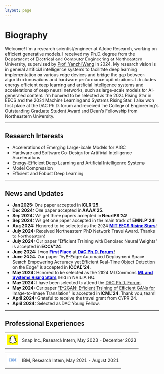 ```yaml
---
layout: page
---
```


# Biography

Welcome! I'm a research scientist/engineer at Adobe Research, working on efficient generative models. I received my Ph.D. degree from the Department of Electrical and Computer Engineering at Northeastern University, supervised by [Prof. Yanzhi Wang](https://coe.northeastern.edu/people/wang-yanzhi/) in 2024. My research vision is in general artificial intelligence systems to facilitate deep learning implementation on various edge devices and bridge the gap between algorithm innovations and hardware performance optimizations. It includes energy-efficient deep learning and artificial intelligence systems and accelerations of deep neural networks, such as large-scale models for AI-generated content. I'm honored to be selected as the 2024 Rising Star in EECS and the 2024 Machine Learning and Systems Rising Star. I also won first place at the DAC Ph.D. forum and received the College of Engineering's Outstanding Graduate Student Award and Dean's Fellowship from Northeastern University. 

---
## Research Interests

- Accelerations of Emerging Large-Scale Models for AIGC
- Hardware and Software Co-Design for Artificial Intelligence Accelerations
- Energy-Efficient Deep Learning and Artificial Intelligence Systems
- Model Compression
- Efficient and Robust Deep Learning


---


## News and Updates
- **Jan 2025:** One paper accepted in **ICLR'25**.
- **Dec 2024:** One paper accepted in **AAAA'25**.
- **Sep 2024:** We get three papers accepted in **NeurIPS'24**!
- **Sep 2024:** We get one paper accepted in the main track of **EMNLP'24**!
- **Aug 2024:** Honored to be selected as the 2024 [**<font color="#0000dd">MIT EECS Rising Stars</font>**](https://risingstars-eecs.mit.edu/)!
- **July 2024:** Received Northeastern PhD Network Travel Award. Thanks to Northeastern!
- **July 2024:** Our paper "Efficient Training with Denoised Neural Weights" is accepted in **ECCV'24**.
- **June 2024:** I won **<font color="#0000dd">First Place</font>** at [**<font color="#0000dd">DAC Ph.D. Forum </font>**](https://www.dac.com/Attend/Students-Scholarships/PhD-Forum)!
- **June 2024:** Our paper "AyE-Edge: Automated Deployment Space Search Empowering Accuracy yet
Efficient Real-Time Object Detection on the Edge" is accepted in **ICCAD'24**.
- **May 2024:** Honored to be selected as the 2024 MLCommons [**<font color="#0000dd">ML and Systems Rising Stars</font>**](https://mlcommons.org/2024/06/2024-mlc-rising-stars/) held in NVIDIA HQ.
- **May 2024:** I have been selected to attend the [DAC Ph.D. Forum](https://www.dac.com/Attend/Students-Scholarships/PhD-Forum).
- **May 2024:** Our paper ["E^2GAN: Efficient Training of Efficient GANs for Image-to-Image Translation"](https://arxiv.org/pdf/2401.06127) is accepted in **ICML'24**. Thank you, team!
- **April 2024:** Grateful to receive the travel grant from CVPR'24.
- **April 2024:** Selected as DAC Young Fellow.

  
<!--
- **March 2024:** Our research paper titled [“Reverse Engineering Deceptions in Machine- and Human-Centric Attacks”](https://www.nowpublishers.com/article/Details/SEC-039) has been officially published in Foundations and Trends® (**FnT**) in Privacy and Security.
- **Feb 2024:** Our paper "Lotus: learning-based online thermal and latency variation management for two-stage detectors on edge devices" is accepted in **DAC'24**!
- **June 2024:** I'll serve as the program committee member for the [4th Workshop on Multimodal AI](https://www.comstar-tech.org/workshops/2024/workshop_2024_MMAI.html) (**MMAI 2024**).
- **Sep 2023:** Glad to receive ICCAD Student Scholar Grant.
- **Sep 2023:** One paper ["HotBEV: Hardware-oriented Transformer-based Multi-View 3D Detector for BEV Perception"](https://openreview.net/pdf?id=3Cj67k38st) is accepted in NeurIPS'23.
- **July 2023:** One co-first-authored paper ["MOC: Multi-Objective Mobile CPU-GPU Co-optimization for Power-efficient DNN Inference"](https://ieeexplore.ieee.org/abstract/document/10323882) is accepted in ICCAD'23.
- **May 2023:** Glad to receive the College of Engineering Outstanding TA award.
- **April 2023:** One paper ["DualHSIC: HSIC-Bottleneck and Alignment for Continual Learning"](https://arxiv.org/pdf/2305.00380.pdf) is accepted in ICML'23.
- **Feb 2023:** One first-authored paper ["Condense: A Framework for Device and Frequency Adaptive Neural Network Models on the Edge"](https://ieeexplore.ieee.org/abstract/document/10247713) is accepted in DAC'23.
-->

---

## Professional Experiences

<div align="left">
<table rules="none">
<tr>
<td>
  <img src="images/snap_logo.jpeg" style="zoom:35%"  alt="图片名称"/>
</td>
<td>
  <p> Snap Inc., Research Intern, May 2023 - December 2023  </p>
  <p> </p>
</td>
</tr>
</table>    
</div>

<div align="left">
<table rules="none">
<tr>
<td>
  <img src="images/ibm_logo.jpeg" style="zoom:35%"  alt="图片名称"/>

</td>
<td>
  <p> IBM,  Research Intern, May 2021 - August 2021 </p>
  <p> </p>
</td>
</tr>
</table>    
</div>



<br>



